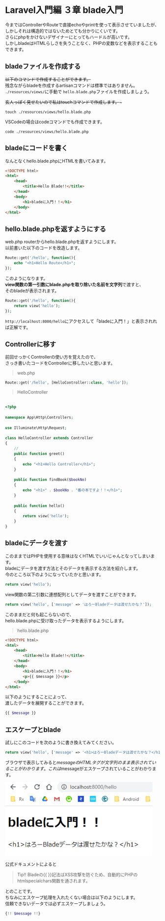 # Laravel入門編 ３章 blade入門
今まではControllerやRouteで直接echoやprintを使って表示させていましたが、  
しかしそれは構造的ではないためとても分かりにくいです。  
さらにphpをかけないデザイナーにとってもハードルが高いです。  
しかしbladeはHTMLらしさを失うことなく、PHPの変数などを表示することもできます。  

## bladeファイルを作成する
~~以下のコマンドで作成することができます。~~  
残念ながらbladeを作成するartisanコマンドは標準ではありません。  
```./resources/views/```に手動で
```hello.blade.php```ファイルを作成しましょう。

~~玄人っぽく見せたいので私はtouchコマンドで作成します。~~~
```
touch ./resources/views/hello.blade.php
```

VSCodeの場合はcodeコマンドでも作成できます。
```
code ./resources/views/hello.blade.php
```

## bladeにコードを書く

なんとなくhello.blade.phpにHTMLを書いてみます。
```html
<!DOCTYPE html>
<html>
    <head>
        <title>Hello Blade!!</title>
    </head>
    <body>
        <h1>bladeに入門！！</h1>
    </body>
</html>
```

## hello.blade.phpを返すようにする
web.php routerからhello.blade.phpを返すようにします。  
以前書いた以下のコードを改造します。

```php
Route::get('/hello', function(){
    echo "<h1>Hello Route</h1>";
});
```

このようになります。  
**view関数の第一引数にblade.phpを取り除いた名前を文字列**で渡すと、  
そのbladeが表示されます。

```php
Route::get('/hello', function(){
    return view('hello');
});
```

```http://localhost:8000/hello```にアクセスして「bladeに入門！」と表示されれば正解です。

## Controllerに移す
前回せっかくControllerの使い方を覚えたので、  
さっき書いたコードをControllerに移したいと思います。  
> web.php
```php
Route::get('/hello', [HelloController::class, 'hello']);
```

> HelloController
```php

<?php

namespace App\Http\Controllers;

use Illuminate\Http\Request;

class HelloController extends Controller
{
    //
    public function greet()
    {
        echo "<h1>Hello Controller</h1>";
    }

    public function findBook($bookNo)
    {
        echo "<h1>" . $bookNo . "番の本ですよ！！</h1>";
    }

    public function hello()
    {
        return view('hello');
    }
}

```

## bladeにデータを渡す
このままではPHPを使用する意味はなくHTMLでいいじゃんとなってしまいます。  
bladeにデータを渡す方法とそのデータを表示する方法を紹介します。  
今のところ以下のようになっていたかと思います。  
```php
return view('hello');
```

view関数の第二引数に連想配列としてデータを渡すことができます。
```php
return view('hello', ['message' => 'はろーBladeデータは渡せたかな？']);
```

このままだと何も起こらないので、  
hello.blade.phpに受け取ったデータを表示するようにします。
> hello.blade.php
```html
<!DOCTYPE html>
<html>
    <head>
        <title>Hello Blade!!</title>
    </head>
    <body>
        <h1>bladeに入門！！</h1>
        <p>{{ $message }}</p>
    </body>
</html>
```

以下のようにすることによって、  
渡したデータを展開することができます。  
```php
{{ $message }}
```

## エスケープとblade
試しにこのコードを次のように書き換えてみてください。
```php
return view('hello', ['message' => '<h1>はろーBladeデータは渡せたかな？</h1>']);
```

ブラウザで表示してみると$messageのHTMLタグが文字列のまま表示されていることがわかります。  
これは$messageがエスケープされていることがわかります。  

<img src="./images/blade-escape.png" width="480"/>

公式ドキュメントによると
> Tip!! Bladeの{{ }}記法はXSS攻撃を防ぐため、自動的にPHPのhtmlspecialchars関数を通されます。

とのことです。  
ちなみにエスケープ処理を入れたくない場合は以下のようにします。  
信頼できないデータでは必ずエスケープしましょう。
```php
{!! $message !!}
```
